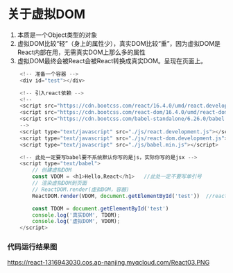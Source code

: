 # 关于虚拟DOM

1. 本质是一个Object类型的对象
2. 虚拟DOM比较“轻”（身上的属性少），真实DOM比较“重”，因为虚拟DOM是React内部在用，无需真实DOM上那么多的属性
3. 虚拟DOM最终会被React会被React转换成真实DOM。呈现在页面上。

~~~JavaScript
	<!-- 准备一个容器 -->
    <div id="test"></div>

    <!-- 引入react依赖 -->
    <!-- 
    <script src="https://cdn.bootcss.com/react/16.4.0/umd/react.development.js"></script>
    <script src="https://cdn.bootcss.com/react-dom/16.4.0/umd/react-dom.development.js"></script>
    <script src="https://cdn.bootcss.com/babel-standalone/6.26.0/babel.min.js"></script> 
    -->
    <script type="text/javascript" src="./js/react.development.js"></script>
    <script type="text/javascript" src="./js/react-dom.development.js"></script>
    <script type="text/javascript" src="./js/babel.min.js"></script>

    <!-- 此处一定要写babel要不系统默认你写的是js，实际你写的是jsx -->
    <script type="text/babel">   
        // 创建虚拟DOM
        const VDOM = <h1>Hello,React</h1>   //此处一定不要写单引号
        // 渲染虚拟DOM到页面
        // ReactDOM.render(虚拟DOM，容器)
        ReactDOM.render(VDOM, document.getElementById('test'))  //react没有提供选择器

        const TDOM = document.getElementById('test')
        console.log('真实DOM', TDOM);
        console.log('虚拟DOM', VDOM);
    </script>
~~~

### 代码运行结果图

https://react-1316943030.cos.ap-nanjing.myqcloud.com/React03.PNG